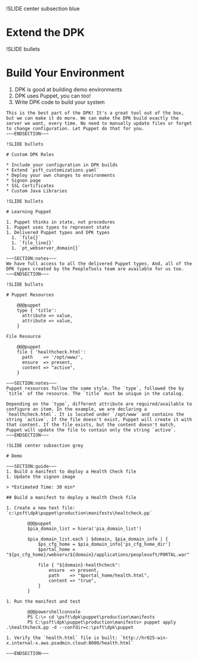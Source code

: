 !SLIDE center subsection blue

# Extend the DPK

!SLIDE bullets

# Build Your Environment

1. DPK is good at building demo environments
1. DPK uses Puppet, you can too!
1. Write DPK code to build your system

~~~SECTION:notes~~~
This is the best part of the DPK! It's a great tool out of the box, but we can make it do more. We can make the DPK build exactly the server we want, every time. No need to manually update files or forget to change configuration. Let Puppet do that for you.
~~~ENDSECTION~~~

!SLIDE bullets

# Custom DPK Roles

* Include your configuration in DPK builds
* Extend `psft_customizations.yaml`
* Deploy your own changes to environments
* Signon page
* SSL Certificates
* Custom Java Libraries

!SLIDE bullets

# Learning Puppet

1. Puppet thinks in state, not procedures
1. Puppet uses types to represent state
1. Delivered Puppet types and DPK types
  1. `file{}`
  1. `file_line{}`
  1. `pt_webserver_domain{}`

~~~SECTION:notes~~~
We have full access to all the delivered Puppet types. And, all of the DPK types created by the PeopleTools team are available for us too.
~~~ENDSECTION~~~

!SLIDE bullets

# Puppet Resources

    @@@puppet
    type { 'title':
      attribute => value,
      attribute => value,
    }

File Resource

    @@@puppet
    file { 'healthcheck.html':
      path    => '/opt/www/',
      ensure  => present,
      content => "active",
    }

~~~SECTION:notes~~~
Puppet resources follow the same style. The `type`, followed the by `title` of the resource. The `title` must be unique in the catalog.

Depending on the `type`, different attribute are required/available to configure an item. In the example, we are declaring a `healthcheck.html`. It is located under `/opt/www` and contains the string `active`. If the file doesn't exist, Puppet will create it with that content. If the file exists, but the content doesn't match, Puppet will update the file to contain only the string `active`.
~~~ENDSECTION~~~

!SLIDE center subsection grey

# Demo

~~~SECTION:guide~~~
1. Build a manifest to deploy a Health Check file
1. Update the signon image 

> *Estimated Time: 30 min*

## Build a manifest to deploy a Health Check file

1. Create a new text file: `c:\psft\dpk\puppet\production\manifests\healtcheck.pp`

        @@@puppet
        $pia_domain_list = hiera('pia_domain_list')

        $pia_domain_list.each | $domain, $pia_domain_info | {
            $ps_cfg_home = $pia_domain_info['ps_cfg_home_dir']
            $portal_home = "${ps_cfg_home}/webserv/${domain}/applications/peoplesoft/PORTAL.war"

            file { "${domain}-healthcheck":
                ensure  => present,
                path    => "$portal_home/health.html",
                content => "true",
            }
        }

1. Run the manifest and test

        @@@powershellconsole
        PS C:\> cd \psft\dpk\puppet\production\manifests
        PS C:\psft\dpk\puppet\production\manifests> puppet apply .\healthcheck.pp -d --confdir=c:\psft\dpk\puppet

1. Verify the `health.html` file is built: `http://hr025-win-x.internal-x.aws.psadmin.cloud:8000/health.html`

~~~ENDSECTION~~~
